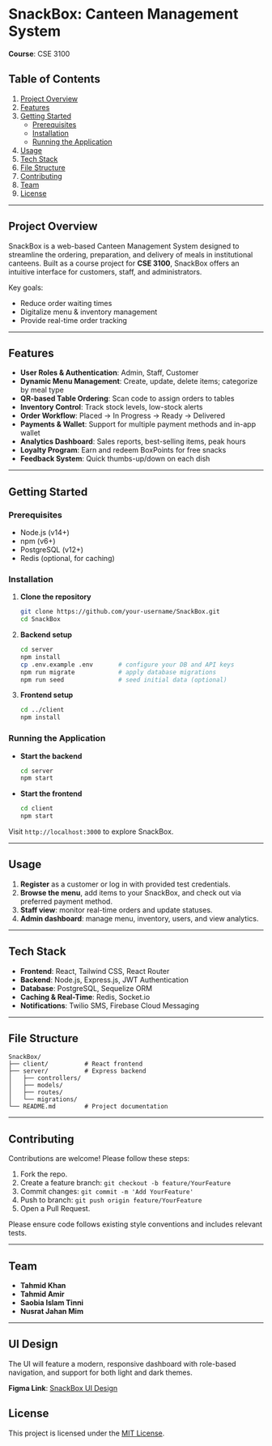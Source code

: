 # SnackBox: Canteen Management System

**Course**: CSE 3100

## Table of Contents

1. [Project Overview](#project-overview)
2. [Features](#features)
3. [Getting Started](#getting-started)
   - [Prerequisites](#prerequisites)
   - [Installation](#installation)
   - [Running the Application](#running-the-application)
4. [Usage](#usage)
5. [Tech Stack](#tech-stack)
6. [File Structure](#file-structure)
7. [Contributing](#contributing)
8. [Team](#team)
9. [License](#license)

---

## Project Overview

SnackBox is a web-based Canteen Management System designed to streamline the ordering, preparation, and delivery of meals in institutional canteens. Built as a course project for **CSE 3100**, SnackBox offers an intuitive interface for customers, staff, and administrators.

Key goals:

- Reduce order waiting times
- Digitalize menu & inventory management
- Provide real-time order tracking

---

## Features

- **User Roles & Authentication**: Admin, Staff, Customer
- **Dynamic Menu Management**: Create, update, delete items; categorize by meal type
- **QR-based Table Ordering**: Scan code to assign orders to tables
- **Inventory Control**: Track stock levels, low-stock alerts
- **Order Workflow**: Placed → In Progress → Ready → Delivered
- **Payments & Wallet**: Support for multiple payment methods and in-app wallet
- **Analytics Dashboard**: Sales reports, best-selling items, peak hours
- **Loyalty Program**: Earn and redeem BoxPoints for free snacks
- **Feedback System**: Quick thumbs-up/down on each dish

---

## Getting Started

### Prerequisites

- Node.js (v14+)
- npm (v6+)
- PostgreSQL (v12+)
- Redis (optional, for caching)

### Installation

1. **Clone the repository**
   ```bash
   git clone https://github.com/your-username/SnackBox.git
   cd SnackBox
   ```
2. **Backend setup**
   ```bash
   cd server
   npm install
   cp .env.example .env       # configure your DB and API keys
   npm run migrate            # apply database migrations
   npm run seed               # seed initial data (optional)
   ```
3. **Frontend setup**
   ```bash
   cd ../client
   npm install
   ```

### Running the Application

- **Start the backend**
  ```bash
  cd server
  npm start
  ```
- **Start the frontend**
  ```bash
  cd client
  npm start
  ```

Visit `http://localhost:3000` to explore SnackBox.

---

## Usage

1. **Register** as a customer or log in with provided test credentials.
2. **Browse the menu**, add items to your SnackBox, and check out via preferred payment method.
3. **Staff view**: monitor real-time orders and update statuses.
4. **Admin dashboard**: manage menu, inventory, users, and view analytics.

---

## Tech Stack

- **Frontend**: React, Tailwind CSS, React Router
- **Backend**: Node.js, Express.js, JWT Authentication
- **Database**: PostgreSQL, Sequelize ORM
- **Caching & Real-Time**: Redis, Socket.io
- **Notifications**: Twilio SMS, Firebase Cloud Messaging

---

## File Structure

```plaintext
SnackBox/
├── client/          # React frontend
├── server/          # Express backend
│   ├── controllers/
│   ├── models/
│   ├── routes/
│   └── migrations/
└── README.md        # Project documentation
```

---

## Contributing

Contributions are welcome! Please follow these steps:

1. Fork the repo.
2. Create a feature branch: `git checkout -b feature/YourFeature`
3. Commit changes: `git commit -m 'Add YourFeature'`
4. Push to branch: `git push origin feature/YourFeature`
5. Open a Pull Request.

Please ensure code follows existing style conventions and includes relevant tests.

---

## Team

- **Tahmid Khan**
- **Tahmid Amir**
- **Saobia Islam Tinni**
- **Nusrat Jahan Mim**

---

## UI Design
The UI will feature a modern, responsive dashboard with role-based navigation, and support for both light and dark themes.

**Figma Link**: [SnackBox UI Design](https://www.figma.com/community/file/1531246323983921162)



## License

This project is licensed under the [MIT License](LICENSE).

